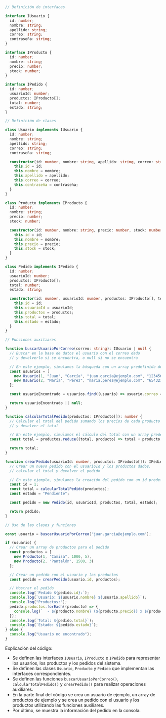 ```typescript
// Definición de interfaces

interface IUsuario {
  id: number;
  nombre: string;
  apellido: string;
  correo: string;
  contraseña: string;
}

interface IProducto {
  id: number;
  nombre: string;
  precio: number;
  stock: number;
}

interface IPedido {
  id: number;
  usuarioId: number;
  productos: IProducto[];
  total: number;
  estado: string;
}

// Definición de clases

class Usuario implements IUsuario {
  id: number;
  nombre: string;
  apellido: string;
  correo: string;
  contraseña: string;

  constructor(id: number, nombre: string, apellido: string, correo: string, contraseña: string) {
    this.id = id;
    this.nombre = nombre;
    this.apellido = apellido;
    this.correo = correo;
    this.contraseña = contraseña;
  }
}

class Producto implements IProducto {
  id: number;
  nombre: string;
  precio: number;
  stock: number;

  constructor(id: number, nombre: string, precio: number, stock: number) {
    this.id = id;
    this.nombre = nombre;
    this.precio = precio;
    this.stock = stock;
  }
}

class Pedido implements IPedido {
  id: number;
  usuarioId: number;
  productos: IProducto[];
  total: number;
  estado: string;

  constructor(id: number, usuarioId: number, productos: IProducto[], total: number, estado: string) {
    this.id = id;
    this.usuarioId = usuarioId;
    this.productos = productos;
    this.total = total;
    this.estado = estado;
  }
}

// Funciones auxiliares

function buscarUsuarioPorCorreo(correo: string): IUsuario | null {
  // Buscar en la base de datos el usuario con el correo dado
  // y devolverlo si se encuentra, o null si no se encuentra

  // En este ejemplo, simulamos la búsqueda con un array predefinido de usuarios
  const usuarios = [
    new Usuario(1, "Juan", "García", "juan.garcia@ejemplo.com", "123456"),
    new Usuario(2, "María", "Pérez", "maria.perez@ejemplo.com", "654321")
  ];

  const usuarioEncontrado = usuarios.find((usuario) => usuario.correo === correo);

  return usuarioEncontrado || null;
}

function calcularTotalPedido(productos: IProducto[]): number {
  // Calcular el total del pedido sumando los precios de cada producto
  // y devolver el total

  // En este ejemplo, simulamos el cálculo del total con un array predefinido de productos
  const total = productos.reduce((total, producto) => total + producto.precio, 0);

  return total;
}

function crearPedido(usuarioId: number, productos: IProducto[]): IPedido {
  // Crear un nuevo pedido con el usuarioId y los productos dados, 
  // calcular el total y devolver el pedido

  // En este ejemplo, simulamos la creación del pedido con un id predefinido
  const id = 1;
  const total = calcularTotalPedido(productos);
  const estado = "Pendiente";

  const pedido = new Pedido(id, usuarioId, productos, total, estado);

  return pedido;
}

// Uso de las clases y funciones

const usuario = buscarUsuarioPorCorreo("juan.garcia@ejemplo.com");

if (usuario) {
  // Crear un array de productos para el pedido
  const productos = [
    new Producto(1, "Camisa", 1000, 5),
    new Producto(2, "Pantalón", 1500, 3)
  ];

  // Crear un pedido con el usuario y los productos
  const pedido = crearPedido(usuario.id, productos);

  // Mostrar el pedido
  console.log(`Pedido ${pedido.id}:`);
  console.log(`Usuario: ${usuario.nombre} ${usuario.apellido}`);
  console.log("Productos:");
  pedido.productos.forEach((producto) => {
    console.log(`  - ${producto.nombre} (${producto.precio}) x ${producto.stock}`);
  });
  console.log(`Total: ${pedido.total}`);
  console.log(`Estado: ${pedido.estado}`);
} else {
  console.log("Usuario no encontrado");
}
```

Explicación del código:

* Se definen las interfaces `IUsuario`, `IProducto` e `IPedido` para representar los usuarios, los productos y los pedidos del sistema.
* Se definen las clases `Usuario`, `Producto` y `Pedido` que implementan las interfaces correspondientes.
* Se definen las funciones `buscarUsuarioPorCorreo()`, `calcularTotalPedido()` y `crearPedido()` para realizar operaciones auxiliares.
* En la parte final del código se crea un usuario de ejemplo, un array de productos de ejemplo y se crea un pedido con el usuario y los productos utilizando las funciones auxiliares.
* Por último, se muestra la información del pedido en la consola.